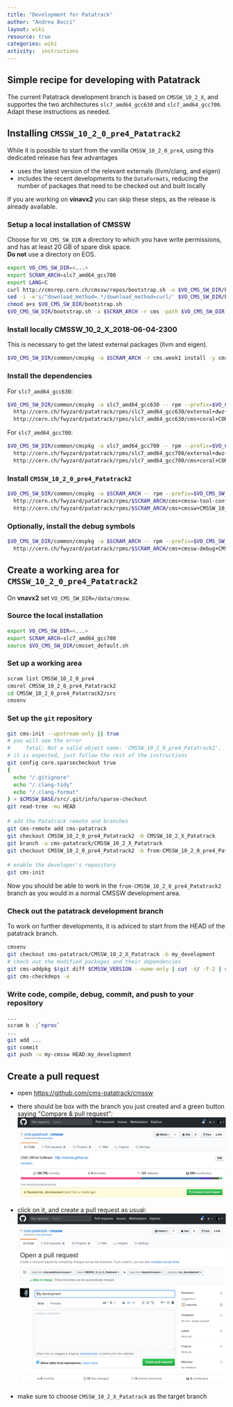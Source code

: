 ```yaml
---
title: "Development for Patatrack"
author: "Andrea Bocci"
layout: wiki
resource: true
categories: wiki
activity:  instructions
---
```


## Simple recipe for developing with Patatrack
The current Patatrack development branch is based on `CMSSW_10_2_X`, and supportes the two architectures `slc7_amd64_gcc630` and `slc7_amd64_gcc700`. Adapt these instructions as needed.

## Installing `CMSSW_10_2_0_pre4_Patatrack2`
While it is possible to start from the vanilla `CMSSW_10_2_0_pre4`, using this dedicated release has few advantages
  - uses the latest version of the relevant externals (llvm/clang, and eigen)
  - includes the recent developments to the `DataFormats`, reducing the number of packages that need to be checked out and built locally

If you are working on **vinavx2** you can skip these steps, as the release is already available.

### Setup a local installation of CMSSW
Choose for `VO_CMS_SW_DIR` a directory to which you have write permissions, and has at least 20 GB of spare disk space.  
**Do not** use a directory on EOS.

```bash
export VO_CMS_SW_DIR=<...>
export SCRAM_ARCH=slc7_amd64_gcc700
export LANG=C
curl http://cmsrep.cern.ch/cmssw/repos/bootstrap.sh -o $VO_CMS_SW_DIR/bootstrap.sh
sed -i -e's/^download_method=.*/download_method=curl/' $VO_CMS_SW_DIR/bootstrap.sh      # prefer curl over wget
chmod a+x $VO_CMS_SW_DIR/bootstrap.sh
$VO_CMS_SW_DIR/bootstrap.sh -a $SCRAM_ARCH -r cms -path $VO_CMS_SW_DIR setup
```

### Install locally CMSSW_10_2_X_2018-06-04-2300
This is necessary to get the latest external packages (llvm and eigen).
```bash
$VO_CMS_SW_DIR/common/cmspkg -a $SCRAM_ARCH -r cms.week1 install -y cms+cmssw+CMSSW_10_2_X_2018-06-04-2300
```

### Install the dependencies
For `slc7_amd64_gcc630`: 
```bash
$VO_CMS_SW_DIR/common/cmspkg -a slc7_amd64_gcc630 -- rpm --prefix=$VO_CMS_SW_DIR -i \
  http://cern.ch/fwyzard/patatrack/rpms/slc7_amd64_gcc630/external+dwz+0.12-cms-1-1.slc7_amd64_gcc630.rpm \
  http://cern.ch/fwyzard/patatrack/rpms/slc7_amd64_gcc630/cms+coral+CORAL_2_3_21-cms2-1-1.slc7_amd64_gcc630.rpm
```

For `slc7_amd64_gcc700`:
```bash
$VO_CMS_SW_DIR/common/cmspkg -a slc7_amd64_gcc700 -- rpm --prefix=$VO_CMS_SW_DIR -i \
  http://cern.ch/fwyzard/patatrack/rpms/slc7_amd64_gcc700/external+dwz+0.12-1-1.slc7_amd64_gcc700.rpm \
  http://cern.ch/fwyzard/patatrack/rpms/slc7_amd64_gcc700/cms+coral+CORAL_2_3_21-cms-1-1.slc7_amd64_gcc700.rpm
```

### Install `CMSSW_10_2_0_pre4_Patatrack2`
```bash
$VO_CMS_SW_DIR/common/cmspkg -a $SCRAM_ARCH -- rpm --prefix=$VO_CMS_SW_DIR -i \
  http://cern.ch/fwyzard/patatrack/rpms/$SCRAM_ARCH/cms+cmssw-tool-conf+43.0-cms-1-1.$SCRAM_ARCH.rpm \
  http://cern.ch/fwyzard/patatrack/rpms/$SCRAM_ARCH/cms+cmssw+CMSSW_10_2_0_pre4_Patatrack2-1-1.$SCRAM_ARCH.rpm
```

### Optionally, install the debug symbols
```bash
$VO_CMS_SW_DIR/common/cmspkg -a $SCRAM_ARCH -- rpm --prefix=$VO_CMS_SW_DIR -i \
  http://cern.ch/fwyzard/patatrack/rpms/$SCRAM_ARCH/cms+cmssw-debug+CMSSW_10_2_0_pre4_Patatrack2-1-1.$SCRAM_ARCH.rpm
```

## Create a working area for `CMSSW_10_2_0_pre4_Patatrack2`

On **vnavx2** set `VO_CMS_SW_DIR=/data/cmssw`.

### Source the local installation
```bash
export VO_CMS_SW_DIR=<...>
export SCRAM_ARCH=slc7_amd64_gcc700
source $VO_CMS_SW_DIR/cmsset_default.sh
```

### Set up a working area
```bash
scram list CMSSW_10_2_0_pre4
cmsrel CMSSW_10_2_0_pre4_Patatrack2
cd CMSSW_10_2_0_pre4_Patatrack2/src
cmsenv
```

### Set up the `git` repository
```bash
git cms-init --upstream-only || true
# you will see the error
#     fatal: Not a valid object name: 'CMSSW_10_2_0_pre4_Patatrack2'.
# it is expected, just follow the rest of the instructions
git config core.sparsecheckout true
{
  echo "/.gitignore"
  echo "/.clang-tidy"
  echo "/.clang-format"
} > $CMSSW_BASE/src/.git/info/sparse-checkout
git read-tree -mu HEAD

# add the Patatrack remote and branches
git cms-remote add cms-patatrack
git checkout CMSSW_10_2_0_pre4_Patatrack2 -b CMSSW_10_2_X_Patatrack
git branch -u cms-patatrack/CMSSW_10_2_X_Patatrack
git checkout CMSSW_10_2_0_pre4_Patatrack2 -b from-CMSSW_10_2_0_pre4_Patatrack2

# enable the developer's repository
git cms-init
```

Now you should be able to work in the `from-CMSSW_10_2_0_pre4_Patatrack2` branch as you would in a normal CMSSW development area.

### Check out the patatrack development branch
To work on further developments, it is adviced to start from the HEAD of the patatrack branch.

```bash
cmsenv
git checkout cms-patatrack/CMSSW_10_2_X_Patatrack -b my_development
# check out the modified packages and their dependencies
git cms-addpkg $(git diff $CMSSW_VERSION --name-only | cut -d/ -f-2 | sort -u)
git cms-checkdeps -a
```

### Write code, compile, debug, commit, and push to your repository
```bash
...
scram b -j`nproc`
...
git add ...
git commit
git push -u my-cmssw HEAD:my_development
```

## Create a pull request
  - open https://github.com/cms-patatrack/cmssw

  - there should be box with the branch you just created and a green button saying "Compare & pull request":
    ![Compare & pull request](screenshot1.png "Compare & pull request")

  - click on it, and create a pull request as usual:
    ![Create a pull request](screenshot2.png "Create a request")

  - make sure to choose `CMSSW_10_2_X_Patatrack` as the target branch
